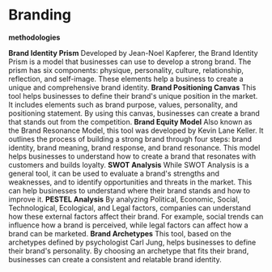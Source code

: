 # Branding

**methodologies**

**Brand Identity Prism**
Developed by Jean-Noel Kapferer, the Brand Identity Prism is a model that businesses can use to develop a strong brand. The prism has six components: physique, personality, culture, relationship, reflection, and self-image. These elements help a business to create a unique and comprehensive brand identity.
**Brand Positioning Canvas**
This tool helps businesses to define their brand's unique position in the market. It includes elements such as brand purpose, values, personality, and positioning statement. By using this canvas, businesses can create a brand that stands out from the competition.
**Brand Equity Model**
Also known as the Brand Resonance Model, this tool was developed by Kevin Lane Keller. It outlines the process of building a strong brand through four steps: brand identity, brand meaning, brand response, and brand resonance. This model helps businesses to understand how to create a brand that resonates with customers and builds loyalty.
**SWOT Analysis**
While SWOT Analysis is a general tool, it can be used to evaluate a brand's strengths and weaknesses, and to identify opportunities and threats in the market. This can help businesses to understand where their brand stands and how to improve it.
**PESTEL Analysis**
By analyzing Political, Economic, Social, Technological, Ecological, and Legal factors, companies can understand how these external factors affect their brand. For example, social trends can influence how a brand is perceived, while legal factors can affect how a brand can be marketed.
**Brand Archetypes**
This tool, based on the archetypes defined by psychologist Carl Jung, helps businesses to define their brand's personality. By choosing an archetype that fits their brand, businesses can create a consistent and relatable brand identity.